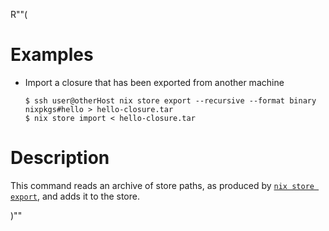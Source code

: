 R""(

# Examples

* Import a closure that has been exported from another machine

  ```console
  $ ssh user@otherHost nix store export --recursive --format binary nixpkgs#hello > hello-closure.tar
  $ nix store import < hello-closure.tar
  ```

# Description

This command reads an archive of store paths, as produced by [`nix store export`](@docroot@/command-ref/new-cli/nix3-store-export.md), and adds it to the store.

)""
